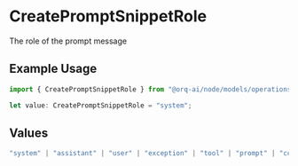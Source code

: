 # CreatePromptSnippetRole

The role of the prompt message

## Example Usage

```typescript
import { CreatePromptSnippetRole } from "@orq-ai/node/models/operations";

let value: CreatePromptSnippetRole = "system";
```

## Values

```typescript
"system" | "assistant" | "user" | "exception" | "tool" | "prompt" | "correction" | "expected_output"
```
